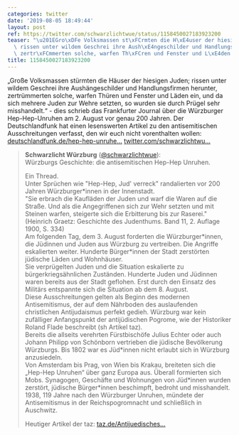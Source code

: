 ```yaml
---
categories: twitter
date: '2019-08-05 18:49:44'
layout: post
ref: https://twitter.com/schwarzlichtwue/status/1158450027183923200
teaser: "\u201EGro\xDFe Volksmassen st\xFCrmten die H\xE4user der hiesigen Juden;\
  \ rissen unter wildem Geschrei ihre Aush\xE4ngeschilder und Handlungsfirmen herunter,\
  \ zertr\xFCmmerten solche, warfen Th\xFCren und Fenster und L\xE4den ein, "
title: 1158450027183923200
---
```

„Große Volksmassen stürmten die Häuser der hiesigen Juden; rissen unter wildem Geschrei ihre Aushängeschilder und Handlungsfirmen herunter, zertrümmerten solche, warfen Thüren und Fenster und Läden ein, 
 und da sich mehrere Juden zur Wehre setzten, so wurden sie durch Prügel sehr misshandelt.“ - dies schrieb das Frankfurter Journal über die Würzburger Hep-Hep-Unruhen am 2. August vor genau 200 Jahren.
Der Deutschlandfunk hat einen lesenswerten Artikel zu den antisemitischen Ausschreitungen verfasst, den wir euch nicht vorenthalten wollen: [deutschlandfunk.de/hep-hep-unruhe…](https://www.deutschlandfunk.de/hep-hep-unruhen-vor-200-jahren-wuerzburger-juden-erst.871.de.html?dram:article_id=455300)
[twitter.com/schwarzlichtwu…](https://twitter.com/schwarzlichtwue/status/1150840350564655104)
> <b>Schwarzlicht Würzburg</b> ([@schwarzlichtwue](https://twitter.com/schwarzlichtwue)):  
>Würzburgs Geschichte: die antisemitischen Hep-Hep Unruhen.  
>  
>  
>  
>Ein Thread.  
>Unter Sprüchen wie "Hep-Hep, Jud' verreck" randalierten vor 200 Jahren Würzburger\*innen in der Innenstadt.  
>"Sie erbrach die Kaufläden der Juden und warf die Waren auf die Straße. Und als die Angegriffenen sich zur Wehr setzten und mit Steinen warfen, steigerte sich die Erbitterung bis zur Raserei." (Heinrich Graetz: Geschichte des Judenthums. Band 11, 2. Auflage 1900, S. 334)  
>Am folgenden Tag, dem 3. August forderten die Würzburger\*innen, die Jüdinnen und Juden aus Würzburg zu vertreiben. Die Angriffe eskalierten weiter. Hunderte Bürger\*innen der Stadt zerstörten jüdische Läden und Wohnhäuser.  
>Sie verprügelten Juden und die Situation eskalierte zu bürgerkriegsähnlichen Zuständen. Hunderte Juden und Jüdinnen waren bereits aus der Stadt geflohen. Erst durch den Einsatz des Militärs entspannte sich die Situation ab dem 8. August.  
>Diese Ausschreitungen gelten als Beginn des modernen Antisemitismus, der auf dem Nährboden des auslaufenden christlichen Antijudaismus perfekt gedieh. Würzburg war kein zufälliger Anfangspunkt der antijüdischen Pogrome, wie der Historiker Roland Flade beschreibt (sh Artikel taz).  
>Bereits die allseits verehrten Fürstbischöfe Julius Echter oder auch Johann Philipp von Schönborn vertrieben die jüdische Bevölkerung Würzburgs. Bis 1802 war es Jüd\*innen nicht erlaubt sich in Würzburg anzusiedeln.  
>Von Amsterdam bis Prag, von Wien bis Krakau, breiteten sich die „Hep-Hep Unruhen“ über ganz Europa aus. Überall formierten sich Mobs. Synagogen, Geschäfte und Wohnungen von Jüd\*innen wurden zerstört, jüdische Bürger\*innen beschimpft, bedroht und misshandelt.  
>1938, 119 Jahre nach den Würzburger Unruhen, mündete der Antisemitismus in der Reichspogromnacht und schließlich in Auschwitz.   
>  
>  
>  
>Heutiger Artikel der taz: [taz.de/Antijuedisches…](https://taz.de/Antijuedisches-Pogrom-vor-200-Jahren/!5611961/?fbclid=IwAR0qHqnIDzWgJzJhAynW5WiYK1XvnMC5saKf0Qz2OVvdHlGwvboCfVCkUOk)  

